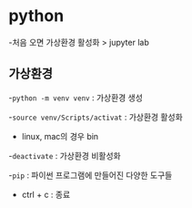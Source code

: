 # python

-처음 오면 가상환경 활성화 > jupyter lab
## 가상환경

-`python -m venv venv` : 가상환경 생성

-`source venv/Scripts/activat` : 가상환경 활성화
  - linux, mac의 경우 bin

-`deactivate` : 가상환경 비활성화

-`pip` : 파이썬 프로그램에 만들어진 다양한 도구들 

- ctrl + c : 종료